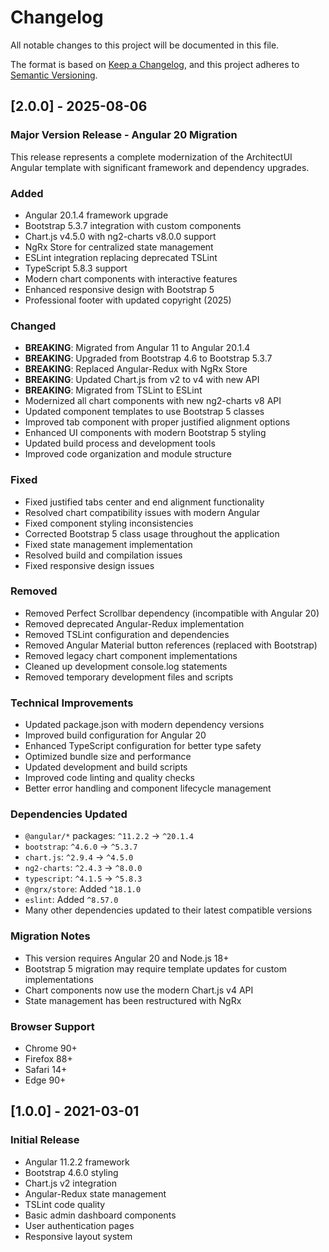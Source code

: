 # Changelog

All notable changes to this project will be documented in this file.

The format is based on [Keep a Changelog](https://keepachangelog.com/en/1.0.0/),
and this project adheres to [Semantic Versioning](https://semver.org/spec/v2.0.0.html).

## [2.0.0] - 2025-08-06

### Major Version Release - Angular 20 Migration

This release represents a complete modernization of the ArchitectUI Angular template with significant framework and dependency upgrades.

### Added
- Angular 20.1.4 framework upgrade
- Bootstrap 5.3.7 integration with custom components
- Chart.js v4.5.0 with ng2-charts v8.0.0 support
- NgRx Store for centralized state management
- ESLint integration replacing deprecated TSLint
- TypeScript 5.8.3 support
- Modern chart components with interactive features
- Enhanced responsive design with Bootstrap 5
- Professional footer with updated copyright (2025)

### Changed
- **BREAKING**: Migrated from Angular 11 to Angular 20.1.4
- **BREAKING**: Upgraded from Bootstrap 4.6 to Bootstrap 5.3.7
- **BREAKING**: Replaced Angular-Redux with NgRx Store
- **BREAKING**: Updated Chart.js from v2 to v4 with new API
- **BREAKING**: Migrated from TSLint to ESLint
- Modernized all chart components with new ng2-charts v8 API
- Updated component templates to use Bootstrap 5 classes
- Improved tab component with proper justified alignment options
- Enhanced UI components with modern Bootstrap 5 styling
- Updated build process and development tools
- Improved code organization and module structure

### Fixed
- Fixed justified tabs center and end alignment functionality
- Resolved chart compatibility issues with modern Angular
- Fixed component styling inconsistencies
- Corrected Bootstrap 5 class usage throughout the application
- Fixed state management implementation
- Resolved build and compilation issues
- Fixed responsive design issues

### Removed
- Removed Perfect Scrollbar dependency (incompatible with Angular 20)
- Removed deprecated Angular-Redux implementation
- Removed TSLint configuration and dependencies
- Removed Angular Material button references (replaced with Bootstrap)
- Removed legacy chart component implementations
- Cleaned up development console.log statements
- Removed temporary development files and scripts

### Technical Improvements
- Updated package.json with modern dependency versions
- Improved build configuration for Angular 20
- Enhanced TypeScript configuration for better type safety
- Optimized bundle size and performance
- Updated development and build scripts
- Improved code linting and quality checks
- Better error handling and component lifecycle management

### Dependencies Updated
- `@angular/*` packages: `^11.2.2` → `^20.1.4`
- `bootstrap`: `^4.6.0` → `^5.3.7`
- `chart.js`: `^2.9.4` → `^4.5.0`
- `ng2-charts`: `^2.4.3` → `^8.0.0`
- `typescript`: `^4.1.5` → `^5.8.3`
- `@ngrx/store`: Added `^18.1.0`
- `eslint`: Added `^8.57.0`
- Many other dependencies updated to their latest compatible versions

### Migration Notes
- This version requires Angular 20 and Node.js 18+
- Bootstrap 5 migration may require template updates for custom implementations
- Chart components now use the modern Chart.js v4 API
- State management has been restructured with NgRx

### Browser Support
- Chrome 90+
- Firefox 88+
- Safari 14+
- Edge 90+

## [1.0.0] - 2021-03-01

### Initial Release
- Angular 11.2.2 framework
- Bootstrap 4.6.0 styling
- Chart.js v2 integration
- Angular-Redux state management
- TSLint code quality
- Basic admin dashboard components
- User authentication pages
- Responsive layout system